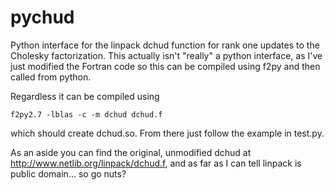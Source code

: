 pychud
======

Python interface for the linpack dchud function for rank one updates to
the Cholesky factorization. This actually isn't "really" a python
interface, as I've just modified the Fortran code so this can be
compiled using f2py and then called from python.

Regardless it can be compiled using 
    
    f2py2.7 -lblas -c -m dchud dchud.f

which should create dchud.so. From there just follow the example in
test.py.

As an aside you can find the original, unmodified dchud at
http://www.netlib.org/linpack/dchud.f, and as far as I can tell linpack
is public domain... so go nuts?

